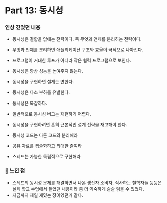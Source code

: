 # Part 13: 동시성

### 인상 깊었던 내용
- 동시성은 결합을 없애는 전략이다. 즉 무엇과 언제를 분리하는 전략이다.
- 무엇과 언제를 분리하면 애플리케이션 구조와 효율이 극적으로 나아진다.
- 프로그램이 거대한 루프가 아니라 작은 협력 프로그램으로 보인다.
- 동시성은 항상 성능을 높여주지 않는다.
- 동시성을 구현하면 설계는 변한다.
- 동시성은 다소 부하를 유발힌다.
- 동시성은 복잡하다.
- 일반적으로 동시성 버그는 재현하기 어렵다.
- 동시성을 구현하려면 흔히 근본적인 설계 전략을 재고해야 한다.

- 동시성 코드는 다른 코드와 분리해라
- 공유 자료를 캡슐화하고 최대한 줄여라
- 스레드는 가능한 독립적으로 구현해라
### 💬 느낀 점
- 스레드의 동시성 문제를 해결하면서 나온 생산자 소비자, 식사하는 철학자들 등등은 실제 학교 수업에서 들었던 내용이라 좀 더 익숙하게 술술 읽을 수 있었다.
- 지금까지 제일 재밌는 장이였던거 같다.